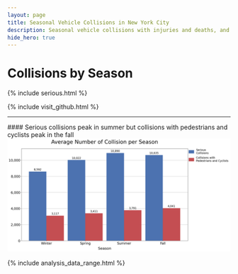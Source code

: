 ```yaml
---
layout: page
title: Seasonal Vehicle Collisions in New York City
description: Seasonal vehicle collisions with injuries and deaths, and collisions with pedestrians / cyclists in New York City (NYC)
hide_hero: true
---
```

# Collisions by Season
{% include serious.html %}

{% include visit_github.html %}

<hr class="hr">
#### Serious collisions peak in summer but collisions with pedestrians and cyclists peak in the fall

<img src="images/seasonal.png">

{% include analysis_data_range.html %}
